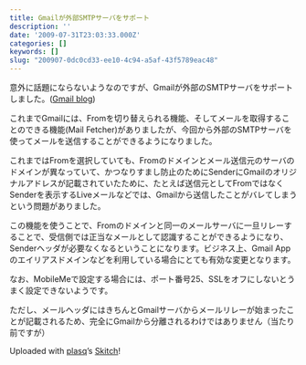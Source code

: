 ```yaml
---
title: Gmailが外部SMTPサーバをサポート
description: ''
date: '2009-07-31T23:03:33.000Z'
categories: []
keywords: []
slug: "200907-0dc0cd33-ee10-4c94-a5af-43f5789eac48"
---
```

意外に話題にならないようなのですが、Gmailが外部のSMTPサーバをサポートしました。([Gmail blog](http://gmailblog.blogspot.com/2009/07/send-mail-from-another-address-without.html))

これまでGmailには、Fromを切り替えられる機能、そしてメールを取得することのできる機能(Mail Fetcher)がありましたが、今回から外部のSMTPサーバを使ってメールを送信することができるようになりました。

これまではFromを選択していても、Fromのドメインとメール送信元のサーバのドメインが異なっていて、かつなりすまし防止のためにSenderにGmailのオリジナルアドレスが記載されていたために、たとえば送信元としてFromではなくSenderを表示するLiveメールなどでは、Gmailから送信したことがバレてしまうという問題がありました。

この機能を使うことで、Fromのドメインと同一のメールサーバに一旦リレーすることで、受信側では正当なメールとして認識することができるようになり、Senderヘッダが必要なくなるということになります。ビジネス上、Gmail Appのエイリアスドメインなどを利用している場合にとても有効な変更となります。

なお、MobileMeで設定する場合には、ポート番号25、SSLをオフにしないとうまく設定できないようです。

ただし、メールヘッダにはきちんとGmailサーバからメールリレーが始まったことが記載されるため、完全にGmailから分離されるわけではありません（当たり前ですが）

Uploaded with [plasq](http://plasq.com/)’s [Skitch](http://skitch.com)!